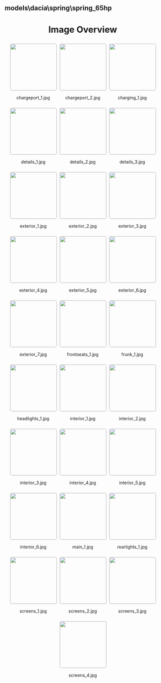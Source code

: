 ## models\dacia\spring\spring_65hp
<style>
    .image-gallery {
        display: flex;
        flex-wrap: wrap;
        gap: 10px;
        justify-content: center;
        padding: 10px;
    }
    .image-gallery img {
        width: 150px;
        height: auto;
        border: 1px solid #ddd;
        border-radius: 5px;
    }
    .image-gallery div {
        flex: 1 1 calc(33.333% - 20px); /* Three images per row on large screens */
        max-width: 150px;
        text-align: center;
    }
    @media (max-width: 768px) {
        .image-gallery div {
            flex: 1 1 calc(50% - 20px); /* Two images per row on medium screens */
        }
    }
    @media (max-width: 480px) {
        .image-gallery div {
            flex: 1 1 100%; /* One image per row on small screens */
        }
    }
</style>
<h1 style ="text-align: center;"> Image Overview </h1> <div class="image-gallery">
<div>
<img src="https://media.evkx.net/multimedia/models/dacia/spring/spring_65hp/chargeport_1_st.jpg">
<p>chargeport_1.jpg</p>
</div>
<div>
<img src="https://media.evkx.net/multimedia/models/dacia/spring/spring_65hp/chargeport_2_st.jpg">
<p>chargeport_2.jpg</p>
</div>
<div>
<img src="https://media.evkx.net/multimedia/models/dacia/spring/spring_65hp/charging_1_st.jpg">
<p>charging_1.jpg</p>
</div>
<div>
<img src="https://media.evkx.net/multimedia/models/dacia/spring/spring_65hp/details_1_st.jpg">
<p>details_1.jpg</p>
</div>
<div>
<img src="https://media.evkx.net/multimedia/models/dacia/spring/spring_65hp/details_2_st.jpg">
<p>details_2.jpg</p>
</div>
<div>
<img src="https://media.evkx.net/multimedia/models/dacia/spring/spring_65hp/details_3_st.jpg">
<p>details_3.jpg</p>
</div>
<div>
<img src="https://media.evkx.net/multimedia/models/dacia/spring/spring_65hp/exterior_1_st.jpg">
<p>exterior_1.jpg</p>
</div>
<div>
<img src="https://media.evkx.net/multimedia/models/dacia/spring/spring_65hp/exterior_2_st.jpg">
<p>exterior_2.jpg</p>
</div>
<div>
<img src="https://media.evkx.net/multimedia/models/dacia/spring/spring_65hp/exterior_3_st.jpg">
<p>exterior_3.jpg</p>
</div>
<div>
<img src="https://media.evkx.net/multimedia/models/dacia/spring/spring_65hp/exterior_4_st.jpg">
<p>exterior_4.jpg</p>
</div>
<div>
<img src="https://media.evkx.net/multimedia/models/dacia/spring/spring_65hp/exterior_5_st.jpg">
<p>exterior_5.jpg</p>
</div>
<div>
<img src="https://media.evkx.net/multimedia/models/dacia/spring/spring_65hp/exterior_6_st.jpg">
<p>exterior_6.jpg</p>
</div>
<div>
<img src="https://media.evkx.net/multimedia/models/dacia/spring/spring_65hp/exterior_7_st.jpg">
<p>exterior_7.jpg</p>
</div>
<div>
<img src="https://media.evkx.net/multimedia/models/dacia/spring/spring_65hp/frontseats_1_st.jpg">
<p>frontseats_1.jpg</p>
</div>
<div>
<img src="https://media.evkx.net/multimedia/models/dacia/spring/spring_65hp/frunk_1_st.jpg">
<p>frunk_1.jpg</p>
</div>
<div>
<img src="https://media.evkx.net/multimedia/models/dacia/spring/spring_65hp/headlights_1_st.jpg">
<p>headlights_1.jpg</p>
</div>
<div>
<img src="https://media.evkx.net/multimedia/models/dacia/spring/spring_65hp/interior_1_st.jpg">
<p>interior_1.jpg</p>
</div>
<div>
<img src="https://media.evkx.net/multimedia/models/dacia/spring/spring_65hp/interior_2_st.jpg">
<p>interior_2.jpg</p>
</div>
<div>
<img src="https://media.evkx.net/multimedia/models/dacia/spring/spring_65hp/interior_3_st.jpg">
<p>interior_3.jpg</p>
</div>
<div>
<img src="https://media.evkx.net/multimedia/models/dacia/spring/spring_65hp/interior_4_st.jpg">
<p>interior_4.jpg</p>
</div>
<div>
<img src="https://media.evkx.net/multimedia/models/dacia/spring/spring_65hp/interior_5_st.jpg">
<p>interior_5.jpg</p>
</div>
<div>
<img src="https://media.evkx.net/multimedia/models/dacia/spring/spring_65hp/interior_6_st.jpg">
<p>interior_6.jpg</p>
</div>
<div>
<img src="https://media.evkx.net/multimedia/models/dacia/spring/spring_65hp/main_1_st.jpg">
<p>main_1.jpg</p>
</div>
<div>
<img src="https://media.evkx.net/multimedia/models/dacia/spring/spring_65hp/rearlights_1_st.jpg">
<p>rearlights_1.jpg</p>
</div>
<div>
<img src="https://media.evkx.net/multimedia/models/dacia/spring/spring_65hp/screens_1_st.jpg">
<p>screens_1.jpg</p>
</div>
<div>
<img src="https://media.evkx.net/multimedia/models/dacia/spring/spring_65hp/screens_2_st.jpg">
<p>screens_2.jpg</p>
</div>
<div>
<img src="https://media.evkx.net/multimedia/models/dacia/spring/spring_65hp/screens_3_st.jpg">
<p>screens_3.jpg</p>
</div>
<div>
<img src="https://media.evkx.net/multimedia/models/dacia/spring/spring_65hp/screens_4_st.jpg">
<p>screens_4.jpg</p>
</div>
</div>
